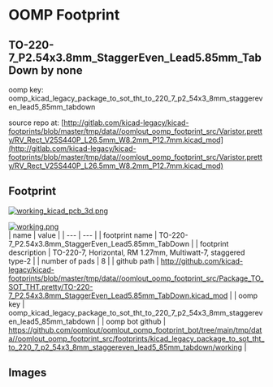 # OOMP Footprint  
## TO-220-7_P2.54x3.8mm_StaggerEven_Lead5.85mm_TabDown  by none  
  
oomp key: oomp_kicad_legacy_package_to_sot_tht_to_220_7_p2_54x3_8mm_staggereven_lead5_85mm_tabdown  
  
source repo at: [http://gitlab.com/kicad-legacy/kicad-footprints/blob/master/tmp/data//oomlout_oomp_footprint_src/Varistor.pretty/RV_Rect_V25S440P_L26.5mm_W8.2mm_P12.7mm.kicad_mod](http://gitlab.com/kicad-legacy/kicad-footprints/blob/master/tmp/data//oomlout_oomp_footprint_src/Varistor.pretty/RV_Rect_V25S440P_L26.5mm_W8.2mm_P12.7mm.kicad_mod)  
## Footprint  
  
[![working_kicad_pcb_3d.png](working_kicad_pcb_3d_600.png)](working_kicad_pcb_3d.png)  
  
[![working.png](working_600.png)](working.png)  
| name | value | 
| --- | --- | 
| footprint name | TO-220-7_P2.54x3.8mm_StaggerEven_Lead5.85mm_TabDown | 
| footprint description | TO-220-7, Horizontal, RM 1.27mm, Multiwatt-7, staggered type-2 | 
| number of pads | 8 | 
| github path | http://github.com/kicad-legacy/kicad-footprints/blob/master/tmp/data//oomlout_oomp_footprint_src/Package_TO_SOT_THT.pretty/TO-220-7_P2.54x3.8mm_StaggerEven_Lead5.85mm_TabDown.kicad_mod | 
| oomp key | oomp_kicad_legacy_package_to_sot_tht_to_220_7_p2_54x3_8mm_staggereven_lead5_85mm_tabdown | 
| oomp bot github | https://github.com/oomlout/oomlout_oomp_footprint_bot/tree/main/tmp/data//oomlout_oomp_footprint_src/footprints/kicad_legacy_package_to_sot_tht_to_220_7_p2_54x3_8mm_staggereven_lead5_85mm_tabdown/working | 
## Images  
